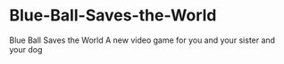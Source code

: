 # Blue-Ball-Saves-the-World
Blue Ball Saves the World A new video game for you and your sister and your dog
